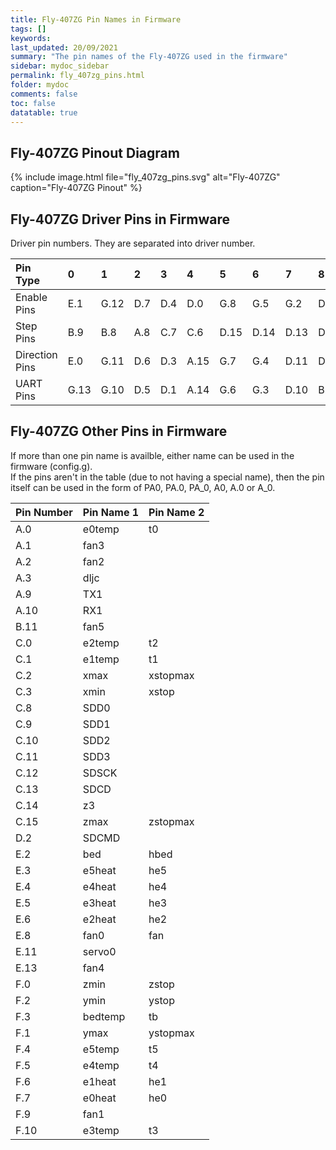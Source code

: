 ```yaml
---
title: Fly-407ZG Pin Names in Firmware
tags: []
keywords: 
last_updated: 20/09/2021
summary: "The pin names of the Fly-407ZG used in the firmware"
sidebar: mydoc_sidebar
permalink: fly_407zg_pins.html
folder: mydoc
comments: false
toc: false
datatable: true
---
```


## Fly-407ZG Pinout Diagram

{% include image.html file="fly_407zg_pins.svg" alt="Fly-407ZG" caption="Fly-407ZG Pinout" %}

## Fly-407ZG Driver Pins in Firmware

Driver pin numbers. They are separated into driver number.

<div class="datatable-begin"></div>

|Pin Type|0|1|2|3|4|5|6|7|8|
| :------------- |:-------------|:-------------|:-------------|:-------------|:-------------|:-----|:--|:--|:--|
|Enable Pins|E.1|G.12|D.7|D.4|D.0|G.8|G.5|G.2|D.9|
|Step Pins|B.9|B.8|A.8|C.7|C.6|D.15|D.14|D.13|D.12|
|Direction Pins|E.0|G.11|D.6|D.3|A.15|G.7|G.4|D.11|D.8|
|UART Pins|G.13|G.10|D.5|D.1|A.14|G.6|G.3|D.10|B.12|

<div class="datatable-end"></div>

## Fly-407ZG Other Pins in Firmware 

If more than one pin name is availble, either name can be used in the firmware (config.g).  
If the pins aren't in the table (due to not having a special name), then the pin itself can be used in the form of PA0, PA.0, PA_0, A0, A.0 or A_0.  

<div class="datatable-begin"></div>

|Pin Number|Pin Name 1|Pin Name 2|
| :------------- |:-------------|:-------------|
|A.0|e0temp|t0|
|A.1|fan3||
|A.2|fan2||
|A.3|dljc||
|A.9|TX1||
|A.10|RX1||
|B.11|fan5||
|C.0|e2temp|t2|
|C.1|e1temp|t1|
|C.2|xmax|xstopmax|
|C.3|xmin|xstop|
|C.8|SDD0||
|C.9|SDD1||
|C.10|SDD2||
|C.11|SDD3||
|C.12|SDSCK||
|C.13|SDCD||
|C.14|z3||
|C.15|zmax|zstopmax|
|D.2|SDCMD||
|E.2|bed|hbed|
|E.3|e5heat|he5|
|E.4|e4heat|he4|
|E.5|e3heat|he3|
|E.6|e2heat|he2|
|E.8|fan0|fan|
|E.11|servo0||
|E.13|fan4||
|F.0|zmin|zstop|
|F.2|ymin|ystop|
|F.3|bedtemp|tb|
|F.1|ymax|ystopmax|
|F.4|e5temp|t5|
|F.5|e4temp|t4|
|F.6|e1heat|he1|
|F.7|e0heat|he0|
|F.9|fan1||
|F.10|e3temp|t3|

<div class="datatable-end"></div>